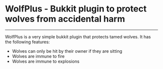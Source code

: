 # WolfPlus - Bukkit plugin to protect wolves from accidental harm
---
WolfPlus is a very simple bukkit plugin that protects tamed wolves.  It has the following features:

* Wolves can only be hit by their owner if they are sitting
* Wolves are immune to fire
* Wolves are immune to explosions
